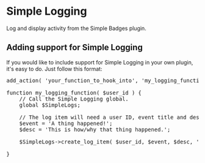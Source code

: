 # Simple Logging

Log and display activity from the Simple Badges plugin.

## Adding support for Simple Logging

If you would like to include support for Simple Logging in your own plugin, it's easy to do. Just follow this format:

<pre>
add_action( 'your_function_to_hook_into', 'my_logging_function', 10, 2 );
	
function my_logging_function( $user_id ) {
	// Call the Simple Logging global.
	global $SimpleLogs;
		
	// The log item will need a user ID, event title and description.
	$event = 'A thing happened!';
	$desc = 'This is how/why that thing happened.';
		
	$SimpleLogs->create_log_item( $user_id, $event, $desc, 'your_plugin_identifier' );
		
}
</pre>